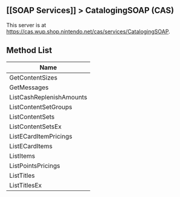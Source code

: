 ## [[SOAP Services]] > CatalogingSOAP (CAS)

This server is at https://cas.wup.shop.nintendo.net/cas/services/CatalogingSOAP.

## Method List
| Name |
| --- |
| GetContentSizes |
| GetMessages |
| ListCashReplenishAmounts |
| ListContentSetGroups |
| ListContentSets |
| ListContentSetsEx |
| ListECardItemPricings |
| ListECardItems |
| ListItems |
| ListPointsPricings |
| ListTitles |
| ListTitlesEx |